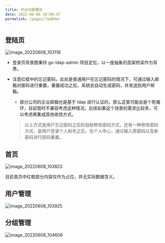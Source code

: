 ```yaml
---
title: 平台功能概览
date: 2022-06-08 10:09:47
permalink: /pages/7a40de/
---
```


## 登陆页

![image_20220608_103118](https://cdn.jsdelivr.net/gh/eryajf/tu/img/image_20220608_103118.png)

- 登录页背景图秉持 go-ldap-admin 项目定位，以一座抽象的高架桥梁作为背景。

- 注意红框中的忘记密码，此处是普通用户在忘记密码的情况下，可通过输入邮箱对密码进行重置，重置成功之后，系统会自动生成密码，并发送到用户邮箱。

  - 部分公司的企业邮箱也是基于 ldap 进行认证的，那么这里可能会是个死循环，目前暂时不兼容考虑这种情况，后续如果这个场景的需求比较多，可以考虑再集成其他收信方式。

  > 以上方式是用户忘记密码之后的自助修改密码方式，还有一种修改密码方式，是用户登录个人账号之后，在个人中心，通过输入原密码以及新密码进行密码重置。

## 首页

![image_20220608_103823](https://cdn.jsdelivr.net/gh/eryajf/tu/img/image_20220608_103823.png)

目前首页中红框部分内容仅作为占位，并无实际数据含义。

## 用户管理

![image_20220608_103925](https://cdn.jsdelivr.net/gh/eryajf/tu/img/image_20220608_103925.png)

## 分组管理

![image_20220608_104609](https://cdn.jsdelivr.net/gh/eryajf/tu/img/image_20220608_104609.png)
